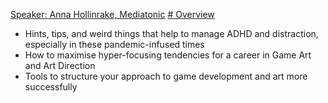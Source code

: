[Speaker: Anna Hollinrake, Mediatonic](https://annahollinrake.com/)
[# Overview](https://reattendance.com/event-lobby/5884/session-stage)
- Hints, tips, and weird things that help to manage ADHD and distraction, especially in these pandemic-infused times
- How to maximise hyper-focusing tendencies for a career in Game Art and Art Direction
- Tools to structure your approach to game development and art more successfully


